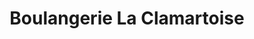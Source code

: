 ---
title: "Boulangerie La Clamartoise"
url: /clamart/boulangerie-la-clamartoise/
shop: Bäckerei
---